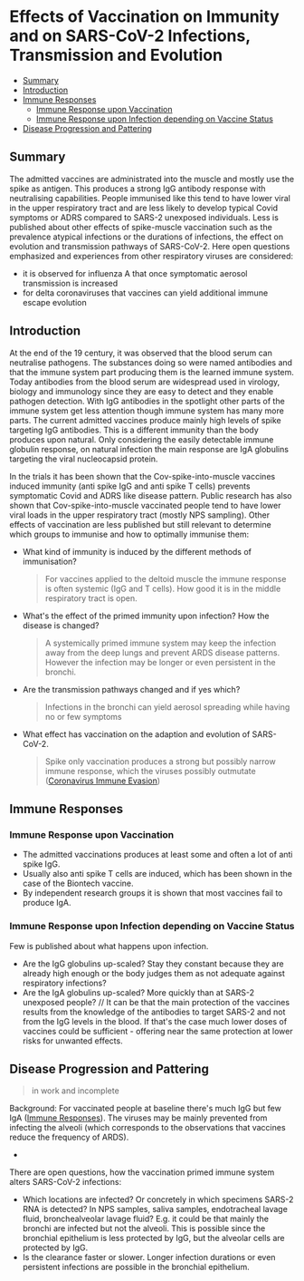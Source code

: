 # Effects of Vaccination on  Immunity and on SARS-CoV-2 Infections, Transmission and Evolution

* [Summary](#summary)
* [Introduction](#introduction)
* [Immune Responses](#immune-responses)
	* [Immune Response upon Vaccination](#immune-response-upon-vaccination)
	* [Immune Response upon Infection depending on Vaccine Status](#immune-response-upon-infection-depending-on-vaccine-status)
* [Disease Progression and Pattering](#disease-progression-and-pattering)

## Summary
The admitted vaccines are administrated into the muscle and mostly use the spike as antigen. This produces a strong IgG antibody response with neutralising capabilities. People immunised like this tend to have lower viral in the upper respiratory tract and are less likely to develop typical Covid symptoms or ADRS compared to SARS-2 unexposed individuals. Less is published about other effects of spike-muscle vaccination such as the prevalence atypical infections or the durations of infections, the effect on evolution and transmission pathways of SARS-CoV-2. Here open questions emphasized and experiences from other respiratory viruses are considered: 
* it is observed for influenza A that once symptomatic aerosol transmission is increased 
* for delta coronaviruses that vaccines can yield additional immune escape  evolution

## Introduction
At the end of the 19 century, it was observed that the blood serum can neutralise pathogens. The substances doing so were named antibodies and that the immune system part producing them is the learned immune system. Today antibodies from the blood serum are widespread used in virology, biology and immunology since they are easy to detect and they enable pathogen detection. With IgG antibodies in the spotlight other parts of the immune system get less attention though immune system has many more parts. 
The current admitted vaccines produce mainly high levels of spike targeting IgG antibodies. This is a different immunity than the body produces upon natural. Only considering the easily detectable immune globulin response, on natural infection the main response are IgA globulins targeting the viral nucleocapsid protein. 

In the trials it has been shown that the Cov-spike-into-muscle vaccines induced immunity (anti spike IgG and anti spike T cells) prevents symptomatic Covid and ADRS like disease pattern. Public research has also shown that Cov-spike-into-muscle vaccinated people tend to have lower viral loads in the upper respiratory tract (mostly NPS sampling). Other effects of vaccination are less published but still relevant to determine which groups to immunise and how to optimally immunise them:
* What kind of immunity is induced by the different methods of immunisation?
	> For vaccines applied to the deltoid muscle the immune response is often systemic (IgG and T cells). How good it is in the middle respiratory tract is open.
	
* What's the effect of the primed immunity upon infection? How the disease is changed?
	> A systemically primed immune system may keep the infection away from the deep lungs and prevent ARDS disease patterns. However the infection may be longer or even persistent in the bronchi.
	
* Are the transmission pathways changed and if yes which?
	> Infections in the bronchi can yield aerosol spreading while having no or few symptoms
	
* What effect has vaccination on the adaption and evolution of SARS-CoV-2.
	> Spike only vaccination produces a strong but possibly narrow immune response, which the viruses possibly outmutate ([Coronavirus Immune Evasion](../4_immunological/immune_evasion.md))

## Immune Responses

### Immune Response upon Vaccination
* The admitted vaccinations produces at least some and often a lot of anti spike IgG. 
* Usually also anti spike T cells are induced, which has been shown in the case of the Biontech vaccine. 
* By independent research groups it is shown that most vaccines fail to produce IgA. 

### Immune Response upon Infection depending on Vaccine Status
Few is published about what happens upon infection.
* Are the IgG globulins up-scaled? Stay they constant because they are already high enough or the body judges them as not adequate against respiratory infections?
* Are the IgA globulins up-scaled? More quickly than at SARS-2 unexposed people?  // It can be that the main protection of the vaccines results from the knowledge of the antibodies to target SARS-2 and not from the IgG levels in the blood. If that's the case much lower doses of vaccines could be sufficient - offering near the same protection at lower risks for unwanted effects.

## Disease Progression and Pattering

> in work and incomplete

Background: For vaccinated people at baseline there's much IgG but few IgA ([Immune Responses](#immune-responses)). The viruses may be mainly prevented from infecting the alveoli (which corresponds to the observations that vaccines reduce the frequency of ARDS).



* 

There are open questions, how the vaccination primed immune system alters SARS-CoV-2 infections:
* Which locations are infected? Or concretely in which specimens SARS-2 RNA is detected? In NPS samples, saliva samples, endotracheal lavage fluid, bronchealveolar lavage fluid? E.g. it could be that mainly the bronchi are infected but not the alveoli. This is possible since the bronchial epithelium is less protected by IgG, but the alveolar cells are protected by IgG.
* Is the clearance faster or slower. Longer infection durations or even persistent infections are possible in the bronchial epithelium.